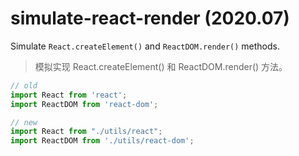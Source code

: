 # simulate-react-render (2020.07)
Simulate `React.createElement()` and `ReactDOM.render()` methods.

> 模拟实现 React.createElement() 和 ReactDOM.render() 方法。

```js
// old
import React from 'react';
import ReactDOM from 'react-dom';

// new
import React from "./utils/react";
import ReactDOM from './utils/react-dom';
```
